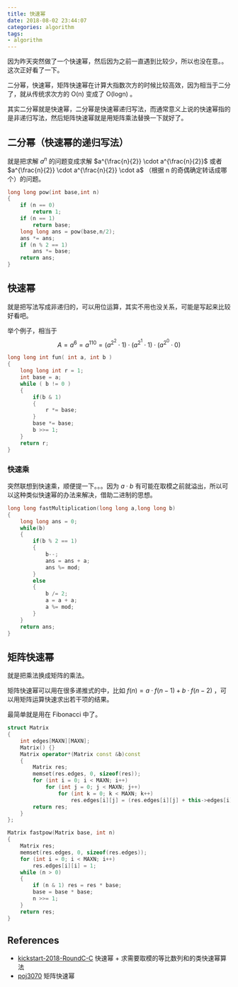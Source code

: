 ```yaml
---
title: 快速幂
date: 2018-08-02 23:44:07
categories: algorithm
tags:
- algorithm
---
```



因为昨天突然做了一个快速幂，然后因为之前一直遇到比较少，所以也没在意。。这次正好看了一下。

二分幂，快速幂，矩阵快速幂在计算大指数次方的时候比较高效，因为相当于二分了，就从传统求次方的 O(n) 变成了 O(logn) 。

其实二分幂就是快速幂，二分幂是快速幂递归写法，而通常意义上说的快速幂指的是非递归写法，然后矩阵快速幂就是用矩阵乘法替换一下就好了。

## 二分幂（快速幂的递归写法）

就是把求解 $a^{n}$ 的问题变成求解 $a^{\frac{n}{2}} \cdot a^{\frac{n}{2}}$ 或者 $a^{\frac{n}{2}} \cdot a^{\frac{n}{2}} \cdot a$ （根据 n 的奇偶确定转话成哪个）的问题。

```c++
long long pow(int base,int n)
{
    if (n == 0)
        return 1;
    if (n == 1)
        return base;
    long long ans = pow(base,n/2);
    ans *= ans;
    if (n % 2 == 1)
        ans *= base;
    return ans;
}
```

## 快速幂

就是把写法写成非递归的，可以用位运算，其实不用也没关系，可能是写起来比较好看吧。

举个例子，相当于
$$
A=a^{6}=a^{110}=(a^{2^{2}} \cdot 1) \cdot (a^{2^{1}} \cdot 1) \cdot (a^{2^{0}} \cdot 0)
$$

```c++
long long int fun( int a, int b ) 
{
    long long int r = 1;
    int base = a;
    while ( b != 0 ) 
    {
        if(b & 1)
        {
            r *= base;
        }
        base *= base; 
        b >>= 1;
    }
    return r;
}
```

### 快速乘

突然联想到快速乘，顺便提一下。。。因为 $a\cdot b$ 有可能在取模之前就溢出，所以可以这种类似快速幂的办法来解决，借助二进制的思想。	
```c++
long long fastMultiplication(long long a,long long b)
{
    long long ans = 0;
    while(b)
    {
        if(b % 2 == 1)
        {
            b--;
            ans = ans + a;
            ans %= mod;
        }
        else
        {
            b /= 2;
            a = a + a;
            a %= mod;
        }
    }
    return ans;
}
```

## 矩阵快速幂

就是把乘法换成矩阵的乘法。

矩阵快速幂可以用在很多递推式的中，比如 $f(n)=a\cdot f(n-1) + b\cdot f(n-2)$ ，可以用矩阵运算快速求出若干项的结果。

最简单就是用在 Fibonacci 中了。

```c++
struct Matrix
{
    int edges[MAXN][MAXN];
    Matrix() {}
    Matrix operator*(Matrix const &b)const
    {
        Matrix res;
        memset(res.edges, 0, sizeof(res));
        for (int i = 0; i < MAXN; i++)
            for (int j = 0; j < MAXN; j++)
                for (int k = 0; k < MAXN; k++)
                    res.edges[i][j] = (res.edges[i][j] + this->edges[i][k] * b.edges[k][j]) % MOD;
        return res;
    }
};

Matrix fastpow(Matrix base, int n)
{
    Matrix res;
    memset(res.edges, 0, sizeof(res.edges));
    for (int i = 0; i < MAXN; i++)
        res.edges[i][i] = 1;
    while (n > 0)
    {
        if (n & 1) res = res * base;
        base = base * base;
        n >>= 1;
    }
    return res;
}
```

## References

- [kickstart-2018-RoundC-C](https://github.com/pwxcoo/ac-game/blob/master/2018-08/2018-08-01/kickstart-2018-C-C.cpp) 快速幂 + 求需要取模的等比数列和的类快速幂算法
- [poj3070](https://github.com/pwxcoo/ac-game/blob/master/2018-08/2018-08-01/poj3070.cpp) 矩阵快速幂
